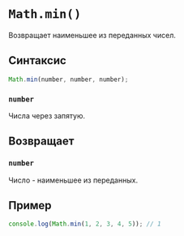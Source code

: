 # `Math.min()`

Возвращает наименьшее из переданных чисел.

## Синтаксис

```js
Math.min(number, number, number);
```

### `number`

Числа через запятую.

## Возвращает

### `number`

Число - наименьшее из переданных.

## Пример

```js
console.log(Math.min(1, 2, 3, 4, 5)); // 1
```
